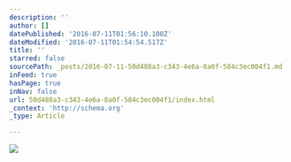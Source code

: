 ```yaml
---
description: ''
author: []
datePublished: '2016-07-11T01:56:10.108Z'
dateModified: '2016-07-11T01:54:54.517Z'
title: ''
starred: false
sourcePath: _posts/2016-07-11-50d488a3-c343-4e6a-8a0f-584c3ec004f1.md
inFeed: true
hasPage: true
inNav: false
url: 50d488a3-c343-4e6a-8a0f-584c3ec004f1/index.html
_context: 'http://schema.org'
_type: Article

---
```

![](https://the-grid-user-content.s3-us-west-2.amazonaws.com/edef5e9b-46c0-4229-8164-31ec01adad5a.jpg)